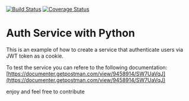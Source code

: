 [![Build Status](https://travis-ci.org/giobart/auth-service-with-python.svg?branch=master)](https://travis-ci.org/giobart/auth-service-with-python) [![Coverage Status](https://coveralls.io/repos/github/giobart/auth-service-with-python/badge.svg?branch=master)](https://coveralls.io/github/giobart/auth-service-with-python?branch=master)

# Auth Service with Python

This is an example of how to create a service that authenticate users via JWT token as a cookie.

To test the service you can refere to the following documentation:
[https://documenter.getpostman.com/view/9458914/SW7UaVqJ](https://documenter.getpostman.com/view/9458914/SW7UaVqJ)

enjoy and feel free to contribute
